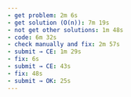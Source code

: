 ```yaml
---
- get problem: 2m 6s
- get solution (O(n)): 7m 19s
- not get other solutions: 1m 48s
- code: 6m 32s
- check manually and fix: 2m 57s
- submit → CE: 1m 29s
- fix: 6s
- submit → CE: 43s
- fix: 48s
- submit → OK: 25s
---
```

